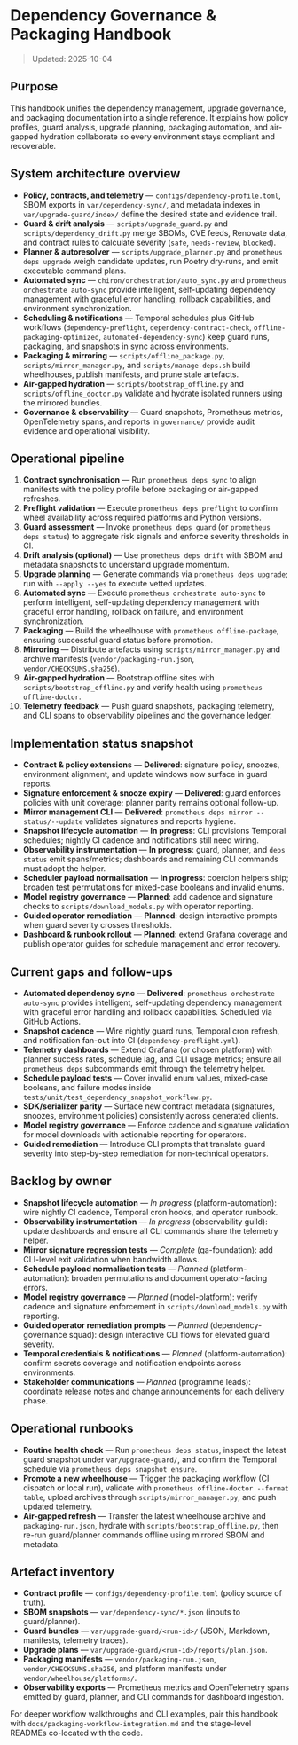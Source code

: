 # Dependency Governance & Packaging Handbook

> Updated: 2025-10-04

## Purpose

This handbook unifies the dependency management, upgrade governance, and
packaging documentation into a single reference. It explains how policy
profiles, guard analysis, upgrade planning, packaging automation, and
air-gapped hydration collaborate so every environment stays compliant and
recoverable.

## System architecture overview

- **Policy, contracts, and telemetry** — `configs/dependency-profile.toml`,
  SBOM exports in `var/dependency-sync/`, and metadata indexes in
  `var/upgrade-guard/index/` define the desired state and evidence trail.
- **Guard & drift analysis** — `scripts/upgrade_guard.py` and
  `scripts/dependency_drift.py` merge SBOMs, CVE feeds, Renovate data, and
  contract rules to calculate severity (`safe`, `needs-review`, `blocked`).
- **Planner & autoresolver** — `scripts/upgrade_planner.py` and
  `prometheus deps upgrade` weigh candidate updates, run Poetry dry-runs,
  and emit executable command plans.
- **Automated sync** — `chiron/orchestration/auto_sync.py` and
  `prometheus orchestrate auto-sync` provide intelligent, self-updating
  dependency management with graceful error handling, rollback capabilities,
  and environment synchronization.
- **Scheduling & notifications** — Temporal schedules plus GitHub workflows
  (`dependency-preflight`, `dependency-contract-check`,
  `offline-packaging-optimized`, `automated-dependency-sync`) keep guard runs,
  packaging, and snapshots in sync across environments.
- **Packaging & mirroring** — `scripts/offline_package.py`,
  `scripts/mirror_manager.py`, and `scripts/manage-deps.sh` build wheelhouses,
  publish manifests, and prune stale artefacts.
- **Air-gapped hydration** — `scripts/bootstrap_offline.py` and
  `scripts/offline_doctor.py` validate and hydrate isolated runners using the
  mirrored bundles.
- **Governance & observability** — Guard snapshots, Prometheus metrics,
  OpenTelemetry spans, and reports in `governance/` provide audit evidence and
  operational visibility.

## Operational pipeline

1. **Contract synchronisation** — Run `prometheus deps sync` to align manifests
   with the policy profile before packaging or air-gapped refreshes.
2. **Preflight validation** — Execute `prometheus deps preflight` to confirm
   wheel availability across required platforms and Python versions.
3. **Guard assessment** — Invoke `prometheus deps guard` (or `prometheus deps
status`) to aggregate risk signals and enforce severity thresholds in CI.
4. **Drift analysis (optional)** — Use `prometheus deps drift` with SBOM and
   metadata snapshots to understand upgrade momentum.
5. **Upgrade planning** — Generate commands via `prometheus deps upgrade`; run
   with `--apply --yes` to execute vetted updates.
6. **Automated sync** — Execute `prometheus orchestrate auto-sync` to perform
   intelligent, self-updating dependency management with graceful error
   handling, rollback on failure, and environment synchronization.
7. **Packaging** — Build the wheelhouse with `prometheus offline-package`,
   ensuring successful guard status before promotion.
8. **Mirroring** — Distribute artefacts using `scripts/mirror_manager.py` and
   archive manifests (`vendor/packaging-run.json`, `vendor/CHECKSUMS.sha256`).
9. **Air-gapped hydration** — Bootstrap offline sites with
   `scripts/bootstrap_offline.py` and verify health using
   `prometheus offline-doctor`.
10. **Telemetry feedback** — Push guard snapshots, packaging telemetry, and CLI
   spans to observability pipelines and the governance ledger.

## Implementation status snapshot

- **Contract & policy extensions** — **Delivered**: signature policy, snoozes,
  environment alignment, and update windows now surface in guard reports.
- **Signature enforcement & snooze expiry** — **Delivered**: guard enforces
  policies with unit coverage; planner parity remains optional follow-up.
- **Mirror management CLI** — **Delivered**: `prometheus deps mirror
--status/--update` validates signatures and reports hygiene.
- **Snapshot lifecycle automation** — **In progress**: CLI provisions Temporal
  schedules; nightly CI cadence and notifications still need wiring.
- **Observability instrumentation** — **In progress**: guard, planner, and
  `deps status` emit spans/metrics; dashboards and remaining CLI commands must
  adopt the helper.
- **Scheduler payload normalisation** — **In progress**: coercion helpers ship;
  broaden test permutations for mixed-case booleans and invalid enums.
- **Model registry governance** — **Planned**: add cadence and signature
  checks to `scripts/download_models.py` with operator reporting.
- **Guided operator remediation** — **Planned**: design interactive prompts
  when guard severity crosses thresholds.
- **Dashboard & runbook rollout** — **Planned**: extend Grafana coverage and
  publish operator guides for schedule management and error recovery.

## Current gaps and follow-ups

- **Automated dependency sync** — **Delivered**: `prometheus orchestrate auto-sync`
  provides intelligent, self-updating dependency management with graceful error
  handling and rollback capabilities. Scheduled via GitHub Actions.
- **Snapshot cadence** — Wire nightly guard runs, Temporal cron refresh, and
  notification fan-out into CI (`dependency-preflight.yml`).
- **Telemetry dashboards** — Extend Grafana (or chosen platform) with planner
  success rates, schedule lag, and CLI usage metrics; ensure all `prometheus
deps` subcommands emit through the telemetry helper.
- **Schedule payload tests** — Cover invalid enum values, mixed-case booleans,
  and failure modes inside `tests/unit/test_dependency_snapshot_workflow.py`.
- **SDK/serializer parity** — Surface new contract metadata (signatures,
  snoozes, environment policies) consistently across generated clients.
- **Model registry governance** — Enforce cadence and signature validation for
  model downloads with actionable reporting for operators.
- **Guided remediation** — Introduce CLI prompts that translate guard severity
  into step-by-step remediation for non-technical operators.

## Backlog by owner

- **Snapshot lifecycle automation** — _In progress_ (platform-automation): wire
  nightly CI cadence, Temporal cron hooks, and operator runbook.
- **Observability instrumentation** — _In progress_ (observability guild):
  update dashboards and ensure all CLI commands share the telemetry helper.
- **Mirror signature regression tests** — _Complete_ (qa-foundation): add
  CLI-level exit validation when bandwidth allows.
- **Schedule payload normalisation tests** — _Planned_ (platform-automation):
  broaden permutations and document operator-facing errors.
- **Model registry governance** — _Planned_ (model-platform): verify cadence
  and signature enforcement in `scripts/download_models.py` with reporting.
- **Guided operator remediation prompts** — _Planned_ (dependency-governance
  squad): design interactive CLI flows for elevated guard severity.
- **Temporal credentials & notifications** — _Planned_ (platform-automation):
  confirm secrets coverage and notification endpoints across environments.
- **Stakeholder communications** — _Planned_ (programme leads): coordinate
  release notes and change announcements for each delivery phase.

## Operational runbooks

- **Routine health check** — Run `prometheus deps status`, inspect the latest
  guard snapshot under `var/upgrade-guard/`, and confirm the Temporal schedule
  via `prometheus deps snapshot ensure`.
- **Promote a new wheelhouse** — Trigger the packaging workflow (CI dispatch or
  local run), validate with `prometheus offline-doctor --format table`, upload
  archives through `scripts/mirror_manager.py`, and push updated telemetry.
- **Air-gapped refresh** — Transfer the latest wheelhouse archive and
  `packaging-run.json`, hydrate with `scripts/bootstrap_offline.py`, then
  re-run guard/planner commands offline using mirrored SBOM and metadata.

## Artefact inventory

- **Contract profile** — `configs/dependency-profile.toml` (policy source of
  truth).
- **SBOM snapshots** — `var/dependency-sync/*.json` (inputs to guard/planner).
- **Guard bundles** — `var/upgrade-guard/<run-id>/` (JSON, Markdown, manifests,
  telemetry traces).
- **Upgrade plans** — `var/upgrade-guard/<run-id>/reports/plan.json`.
- **Packaging manifests** — `vendor/packaging-run.json`,
  `vendor/CHECKSUMS.sha256`, and platform manifests under
  `vendor/wheelhouse/platforms/`.
- **Observability exports** — Prometheus metrics and OpenTelemetry spans
  emitted by guard, planner, and CLI commands for dashboard ingestion.

For deeper workflow walkthroughs and CLI examples, pair this handbook with
`docs/packaging-workflow-integration.md` and the stage-level READMEs co-located
with the code.
